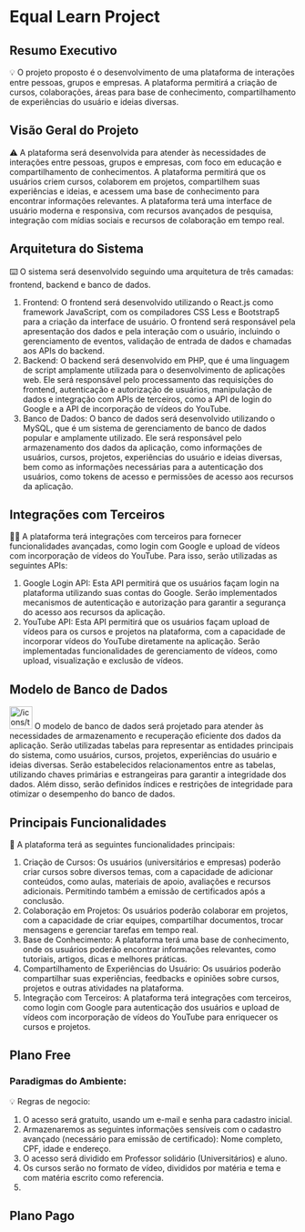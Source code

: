 # **Equal Learn Project**

## **Resumo Executivo**

<aside>
💡 O projeto proposto é o desenvolvimento de uma plataforma de interações entre pessoas, grupos e empresas. A plataforma permitirá a criação de cursos, colaborações, áreas para base de conhecimento, compartilhamento de experiências do usuário e ideias diversas.

</aside>

## **Visão Geral do Projeto**

<aside>
⚠️ A plataforma será desenvolvida para atender às necessidades de interações entre pessoas, grupos e empresas, com foco em educação e compartilhamento de conhecimentos. A plataforma permitirá que os usuários criem cursos, colaborem em projetos, compartilhem suas experiências e ideias, e acessem uma base de conhecimento para encontrar informações relevantes. A plataforma terá uma interface de usuário moderna e responsiva, com recursos avançados de pesquisa, integração com mídias sociais e recursos de colaboração em tempo real.

</aside>

## **Arquitetura do Sistema**

<aside>
⌨️ O sistema será desenvolvido seguindo uma arquitetura de três camadas: frontend, backend e banco de dados.

1. Frontend: O frontend será desenvolvido utilizando o React.js como framework JavaScript, com os compiladores CSS Less e Bootstrap5 para a criação da interface de usuário. O frontend será responsável pela apresentação dos dados e pela interação com o usuário, incluindo o gerenciamento de eventos, validação de entrada de dados e chamadas aos APIs do backend.
2. Backend: O backend será desenvolvido em PHP, que é uma linguagem de script amplamente utilizada para o desenvolvimento de aplicações web. Ele será responsável pelo processamento das requisições do frontend, autenticação e autorização de usuários, manipulação de dados e integração com APIs de terceiros, como a API de login do Google e a API de incorporação de vídeos do YouTube.
3. Banco de Dados: O banco de dados será desenvolvido utilizando o MySQL, que é um sistema de gerenciamento de banco de dados popular e amplamente utilizado. Ele será responsável pelo armazenamento dos dados da aplicação, como informações de usuários, cursos, projetos, experiências do usuário e ideias diversas, bem como as informações necessárias para a autenticação dos usuários, como tokens de acesso e permissões de acesso aos recursos da aplicação.
</aside>

## **Integrações com Terceiros**

<aside>
🧑‍💼 A plataforma terá integrações com terceiros para fornecer funcionalidades avançadas, como login com Google e upload de vídeos com incorporação de vídeos do YouTube. Para isso, serão utilizadas as seguintes APIs:

1. Google Login API: Esta API permitirá que os usuários façam login na plataforma utilizando suas contas do Google. Serão implementados mecanismos de autenticação e autorização para garantir a segurança do acesso aos recursos da aplicação.
2. YouTube API: Esta API permitirá que os usuários façam upload de vídeos para os cursos e projetos na plataforma, com a capacidade de incorporar vídeos do YouTube diretamente na aplicação. Serão implementadas funcionalidades de gerenciamento de vídeos, como upload, visualização e exclusão de vídeos.
</aside>

## **Modelo de Banco de Dados**

<aside>
<img src="/icons/table_gray.svg" alt="/icons/table_gray.svg" width="40px" /> O modelo de banco de dados será projetado para atender às necessidades de armazenamento e recuperação eficiente dos dados da aplicação. Serão utilizadas tabelas para representar as entidades principais do sistema, como usuários, cursos, projetos, experiências do usuário e ideias diversas. Serão estabelecidos relacionamentos entre as tabelas, utilizando chaves primárias e estrangeiras para garantir a integridade dos dados. Além disso, serão definidos índices e restrições de integridade para otimizar o desempenho do banco de dados.

</aside>

## **Principais Funcionalidades**

<aside>
📌 A plataforma terá as seguintes funcionalidades principais:

1. Criação de Cursos: Os usuários (universitários e empresas) poderão criar cursos sobre diversos temas, com a capacidade de adicionar conteúdos, como aulas, materiais de apoio, avaliações e recursos adicionais. Permitindo também a emissão de certificados após a conclusão.
2. Colaboração em Projetos: Os usuários poderão colaborar em projetos, com a capacidade de criar equipes, compartilhar documentos, trocar mensagens e gerenciar tarefas em tempo real.
3. Base de Conhecimento: A plataforma terá uma base de conhecimento, onde os usuários poderão encontrar informações relevantes, como tutoriais, artigos, dicas e melhores práticas.
4. Compartilhamento de Experiências do Usuário: Os usuários poderão compartilhar suas experiências, feedbacks e opiniões sobre cursos, projetos e outras atividades na plataforma.
5. Integração com Terceiros: A plataforma terá integrações com terceiros, como login com Google para autenticação dos usuários e upload de vídeos com incorporação de vídeos do YouTube para enriquecer os cursos e projetos.
</aside>

## **Plano Free**

### Paradigmas do Ambiente:

<aside>
💡 Regras de negocio:

1. O acesso será gratuito, usando um e-mail e senha para cadastro inicial.
2. Armazenaremos as seguintes informações sensíveis com o cadastro avançado (necessário para emissão de certificado): Nome completo, CPF, idade e endereço.
3. O acesso será dividido em Professor solidário (Universitários) e aluno.
4. Os cursos serão no formato de vídeo, divididos por matéria e tema e com matéria escrito como referencia.
5. 
</aside>

## **Plano Pago**